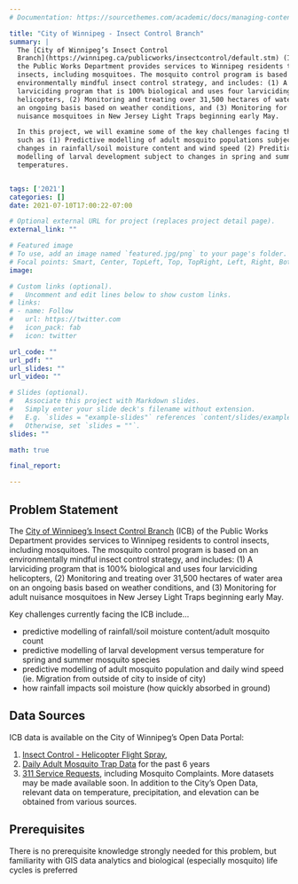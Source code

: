 ```yaml
---
# Documentation: https://sourcethemes.com/academic/docs/managing-content/

title: "City of Winnipeg - Insect Control Branch"
summary: |
  The [City of Winnipeg’s Insect Control
  Branch](https://winnipeg.ca/publicworks/insectcontrol/default.stm) (ICB) of
  the Public Works Department provides services to Winnipeg residents to control
  insects, including mosquitoes. The mosquito control program is based on an
  environmentally mindful insect control strategy, and includes: (1) A
  larviciding program that is 100% biological and uses four larviciding
  helicopters, (2) Monitoring and treating over 31,500 hectares of water area on
  an ongoing basis based on weather conditions, and (3) Monitoring for adult
  nuisance mosquitoes in New Jersey Light Traps beginning early May.

  In this project, we will examine some of the key challenges facing the ICB
  such as (1) Predictive modelling of adult mosquito populations subject to
  changes in rainfall/soil moisture content and wind speed (2) Preditictive
  modelling of larval development subject to changes in spring and summer
  temperatures.


tags: ['2021']
categories: []
date: 2021-07-10T17:00:22-07:00

# Optional external URL for project (replaces project detail page).
external_link: ""

# Featured image
# To use, add an image named `featured.jpg/png` to your page's folder.
# Focal points: Smart, Center, TopLeft, Top, TopRight, Left, Right, BottomLeft, Bottom, BottomRight.
image:

# Custom links (optional).
#   Uncomment and edit lines below to show custom links.
# links:
# - name: Follow
#   url: https://twitter.com
#   icon_pack: fab
#   icon: twitter

url_code: ""
url_pdf: ""
url_slides: ""
url_video: ""

# Slides (optional).
#   Associate this project with Markdown slides.
#   Simply enter your slide deck's filename without extension.
#   E.g. `slides = "example-slides"` references `content/slides/example-slides.md`.
#   Otherwise, set `slides = ""`.
slides: ""

math: true

final_report:

---
```

## Problem Statement


The [City of Winnipeg’s Insect Control
Branch](https://winnipeg.ca/publicworks/insectcontrol/default.stm) (ICB) of
the Public Works Department provides services to Winnipeg residents to control
insects, including mosquitoes. The mosquito control program is based on an
environmentally mindful insect control strategy, and includes: (1) A
larviciding program that is 100% biological and uses four larviciding
helicopters, (2) Monitoring and treating over 31,500 hectares of water area on
an ongoing basis based on weather conditions, and (3) Monitoring for adult
nuisance mosquitoes in New Jersey Light Traps beginning early May.

Key challenges currently facing the ICB include…

  * predictive modelling of rainfall/soil moisture content/adult mosquito count
  * predictive modelling of larval development versus temperature for spring and
    summer mosquito species
  * predictive modelling of adult mosquito population and daily wind speed (ie.
    Migration from outside of city to inside of city)
  * how rainfall impacts soil moisture (how quickly absorbed in ground)

## Data Sources
ICB data is available on the City of Winnipeg’s Open Data Portal:
  1. [Insect Control - Helicopter Flight
     Spray](https://data.winnipeg.ca/Insect-Control/Insect-Control-Helicopter-Flight-Spray/pk9u-zvrf),
  1. [Daily Adult Mosquito Trap
Data](https://data.winnipeg.ca/Insect-Control/Daily-Adult-Mosquito-Trap-Data/du7c-8488)
for the past 6 years
  1. [311 Service
     Requests](https://data.winnipeg.ca/Contact-Centre-311/311-Service-Request/4her-3th5),
     including Mosquito Complaints. More datasets may be made available soon.
     In addition to the City’s Open Data, relevant data on temperature,
     precipitation, and elevation can be obtained from various sources.

## Prerequisites
There is no prerequisite knowledge strongly needed for this problem, but
familiarity with GIS data analytics and biological (especially mosquito) life
cycles is preferred


